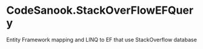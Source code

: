 # CodeSanook.StackOverFlowEFQuery
Entity Framework mapping and LINQ to EF that use StackOverflow database
